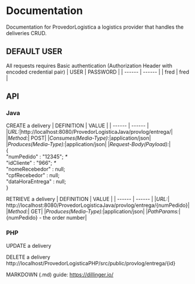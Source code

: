 # Documentation

Documentation for ProvedorLogistica a logistics provider that handles the deliveries CRUD.

## DEFAULT USER
All requests requires Basic authentication (Authorization Header with encoded credential pair)
| USER | PASSWORD |
| ------ | ------ |
| fred | fred |


## API

### Java

CREATE a delivery
| DEFINITION | VALUE |
| ------ | ------ |
|_URL:_|http://localhost:8080/ProvedorLogisticaJava/provlog/entrega/|
|_Method:_| POST|
|_Consumes(Media-Type):_|application/json|
|_Produces(Media-Type):_|application/json|
|_Request-Body(Payload):_|  
{  
    "numPedido" : "12345"; _*_  
    "idCliente" : "966"; _*_  
    "nomeRecebedor" : null;  
    "cpfRecebedor" : null;  
    "dataHoraEntrega" : null;  
}  

RETRIEVE a delivery
| DEFINITION | VALUE |
| ------ | ------ | 
|_URL:_| http://localhost:8080/ProvedorLogisticaJava/provlog/entrega/{numPedido}|
|_Method:_| GET|
|_Produces(Media-Type):_|application/json|
|_PathParams:_| {numPedido} - the order number|

### PHP

UPDATE a delivery

DELETE a delivery
http://localhost/ProvedorLogisticaPHP/src/public/provlog/entrega/{id}


MARKDOWN (.md) guide: https://dillinger.io/